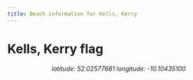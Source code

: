 ```yaml
---
title: Beach information for Kells, Kerry
---
```

# Kells, Kerry <span class="material-icons blue-flag">flag</span>

<div align="center"><i>latitude: 52.02577681 longitude: -10.10435100</i></div>